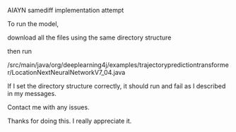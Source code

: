 AIAYN samediff implementation attempt

To run the model, 

download all the files using the same directory structure

then run 

/src/main/java/org/deeplearning4j/examples/trajectorypredictiontransformer/LocationNextNeuralNetworkV7_04.java

If I set the directory structure correctly, it should run and fail as I described in my messages.

Contact me with any issues.

Thanks for doing this. I really appreciate it.
